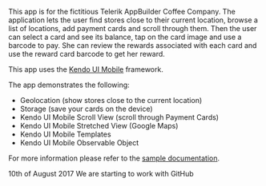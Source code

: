 This app is for the fictitious Telerik AppBuilder Coffee Company. The application lets the user find stores close to their current location, browse a list of locations, add payment cards and scroll through them. Then the user can select a card and see its balance, tap on the card image and use a barcode to pay. She can review the rewards associated with each card and use the reward card barcode to get her reward.

This app uses the [Kendo UI Mobile](http://www.telerik.com/kendo-ui-mobile "Kendo UI Mobile") framework.

The app demonstrates the following:
* Geolocation (show stores close to the current location)
* Storage (save your cards on the device)
* Kendo UI Mobile Scroll View (scroll through Payment Cards)
* Kendo UI Mobile Stretched View (Google Maps)
* Kendo UI Mobile Templates
* Kendo UI Mobile Observable Object

For more information please refer to the [sample documentation](http://docs.telerik.com/platform/appbuilder/sample-apps/coffee-app).

10th of August 2017 We are starting to work with GitHub
